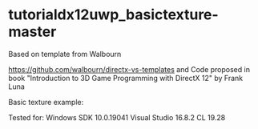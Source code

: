 # tutorialdx12uwp_basictexture-master
Based on template from Walbourn

https://github.com/walbourn/directx-vs-templates
and Code proposed in book "Introduction to 3D Game Programming with DirectX 12" by Frank Luna

Basic texture example:

Tested for:
Windows SDK 10.0.19041
Visual Studio 16.8.2
CL 19.28

